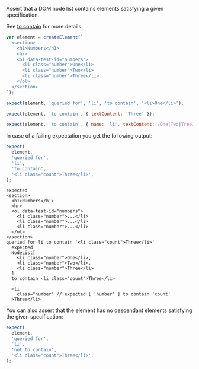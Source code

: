 Assert that a DOM node list contains elements satisfying a given specification.

See [to contain](../../DOMElement/to-contain/) for more details.

```js
var element = createElement(`
  <section>
    <h1>Numbers</h1>
    <hr>
    <ol data-test-id="numbers">
      <li class="number">One</li>
      <li class="number">Two</li>
      <li class="number">Three</li>
    </ol>
  </section>
`);

expect(element, 'queried for', 'li', 'to contain', '<li>One</li>');

expect(element, 'to contain', { textContent: 'Three' });

expect(element, 'to contain', { name: 'li', textContent: /One|Two|Tree/ });
```

In case of a failing expectation you get the following output:

```js
expect(
  element,
  'queried for',
  'li',
  'to contain',
  '<li class="count">Three</li>',
);
```

```output
expected
<section>
  <h1>Numbers</h1>
  <hr>
  <ol data-test-id="numbers">
    <li class="number">...</li>
    <li class="number">...</li>
    <li class="number">...</li>
  </ol>
</section>
queried for li to contain '<li class="count">Three</li>'
  expected
  NodeList[
    <li class="number">One</li>,
    <li class="number">Two</li>,
    <li class="number">Three</li>
  ]
  to contain <li class="count">Three</li>

  <li
    class="number" // expected [ 'number' ] to contain 'count'
  >Three</li>
```

You can also assert that the element has no descendant elements satisfying the
given specification:

```js
expect(
  element,
  'queried for',
  'li',
  'not to contain',
  '<li class="count">Three</li>',
);
```
